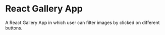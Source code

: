 # React Gallery App
A React Gallery App in which user can filter images by clicked on different buttons.

